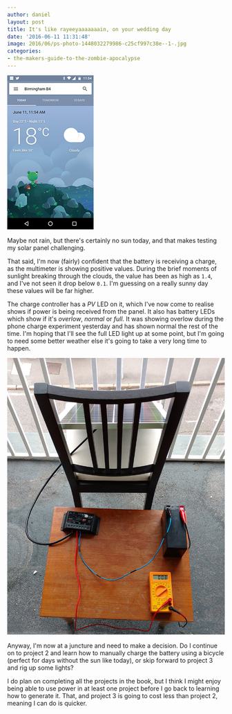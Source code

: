 ```yaml
---
author: daniel
layout: post
title: It's like rayeeyaaaaaaain, on your wedding day
date: '2016-06-11 11:31:48'
image: 2016/06/ps-photo-1448032279986-c25cf997c38e--1-.jpg
categories:
- the-makers-guide-to-the-zombie-apocalypse
---
```


![thumb image-post mask](/assets/img/2016/06/ps-Screenshot_20160611-115413--2-.png)

Maybe not rain, but there's certainly no sun today, and that makes testing my solar panel challenging.

That said, I'm now (fairly) confident that the battery is receiving a charge, as the multimeter is showing positive values. During the brief moments of sunlight breaking through the clouds, the value has been as high as `1.4`, and I've not seen it drop below `0.1`. I'm guessing on a really sunny day these values will be far higher.

The charge controller has a _PV_ LED on it, which I've now come to realise shows if power is being received from the panel. It also has battery LEDs which show if it's _overlow_, _normal_ or _full_. It was showing overlow during the phone charge experiment yesterday and has shown normal the rest of the time. I'm hoping that I'll see the full LED light up at some point, but I'm going to need some better weather else it's going to take a very long time to happen.

![](/assets/img/2016/06/ps-IMG_20160611_112729278--1-.jpg)

Anyway, I'm now at a juncture and need to make a decision. Do I continue on to project 2 and learn how to manually charge the battery using a bicycle (perfect for days without the sun like today), or skip forward to project 3 and rig up some lights?

I do plan on completing all the projects in the book, but I think I might enjoy being able to use power in at least one project before I go back to learning how to generate it. That, and project 3 is going to cost less than project 2, meaning I can do is quicker.
